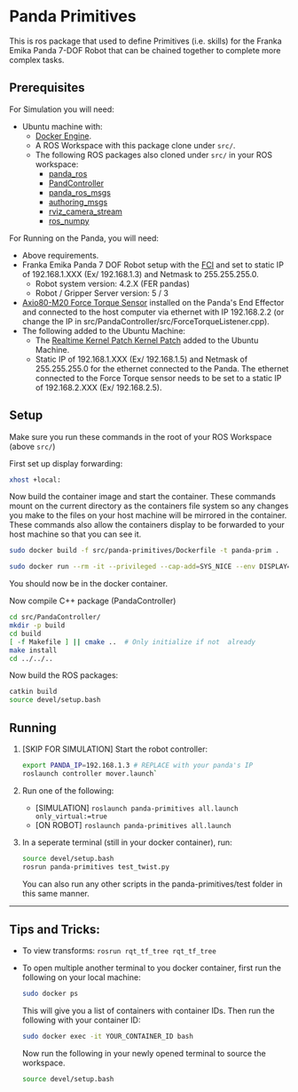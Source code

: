 # Panda Primitives

This is ros package that used to define Primitives (i.e. skills) for the Franka Emika Panda 7-DOF Robot that can be chained together to complete more complex tasks.

## Prerequisites
For Simulation you will need:
* Ubuntu machine with:
    * [Docker Engine](https://docs.docker.com/engine/install/).
    * A ROS Workspace with this package clone under `src/`.
    * The following ROS packages also cloned under `src/` in your ROS workspace:
        * [panda_ros](https://github.com/Wisc-HCI/panda_ros)
        * [PandController](https://github.com/Wisc-HCI/PandaController)
        * [panda_ros_msgs](https://github.com/emmanuel-senft/panda-ros-msgs)
        * [authoring_msgs](https://github.com/emmanuel-senft/authoring-msgs)
        * [rviz_camera_stream](https://github.com/lucasw/rviz_camera_stream)
        * [ros_numpy](https://github.com/eric-wieser/ros_numpy)

        
For Running on the Panda, you will need:
* Above requirements.
* Franka Emika Panda 7 DOF Robot setup with the [FCI](https://frankaemika.github.io/docs/getting_started.html) and set to static IP of 192.168.1.XXX (Ex/ 192.168.1.3) and Netmask to 255.255.255.0.
    * Robot system version: 4.2.X (FER pandas)
    * Robot / Gripper Server version: 5 / 3
* [Axio80-M20 Force Torque Sensor](https://www.ati-ia.com/products/ft/ft_models.aspx?id=Axia80-M20) installed on the Panda's End Effector and connected to the host computer via ethernet with IP 192.168.2.2 (or change the IP in src/PandaController/src/ForceTorqueListener.cpp).
* The following added to the Ubuntu Machine:
    * The [Realtime Kernel Patch Kernel Patch](https://frankaemika.github.io/docs/installation_linux.html#setting-up-the-real-time-kernel) added to the Ubuntu Machine.
    * Static IP of 192.168.1.XXX (Ex/ 192.168.1.5) and Netmask of 255.255.255.0 for the ethernet connected to the Panda. The ethernet connected to the Force Torque sensor needs to be set to a static IP of 192.168.2.XXX (Ex/ 192.168.2.5).


## Setup
Make sure you run these commands in the root of your ROS Workspace (above `src/`)

First set up display forwarding:
```bash
xhost +local:
```

Now  build the container image and start the container. These commands mount on the current directory as the containers file system so any changes you make to the files on your host machine will be mirrored in the container. These commands also allow the containers display to be forwarded to your host machine so that you can see it.
```bash
sudo docker build -f src/panda-primitives/Dockerfile -t panda-prim .

sudo docker run --rm -it --privileged --cap-add=SYS_NICE --env DISPLAY=$DISPLAY -v /tmp/.X11-unix:/tmp/.X11-unix -v $(pwd):/workspace --net=host panda-prim
```

You should now be in the docker container. 

Now compile C++ package (PandaController)
```bash
cd src/PandaController/
mkdir -p build
cd build
[ -f Makefile ] || cmake ..  # Only initialize if not  already
make install
cd ../../..
``` 

Now build the ROS packages:
```bash
catkin build
source devel/setup.bash
```

## Running

1. [SKIP FOR SIMULATION] Start the robot controller:
    ```bash
    export PANDA_IP=192.168.1.3 # REPLACE with your panda's IP
    roslaunch controller mover.launch`
    ```

2. Run one of the following:
    * [SIMULATION] `roslaunch panda-primitives all.launch only_virtual:=true`
    * [ON ROBOT] `roslaunch panda-primitives all.launch`

3. In a seperate terminal (still in your docker container), run:
    ```bash
    source devel/setup.bash
    rosrun panda-primitives test_twist.py
    ```

    You can also run any other scripts in the panda-primitives/test folder in this same manner.

---

## Tips and Tricks:
* To view transforms:
`rosrun rqt_tf_tree rqt_tf_tree`

* To open multiple another terminal to you docker container, first run the following on your local machine:
    ```bash
    sudo docker ps
    ```
    This will give you a list of containers with container IDs. Then run the following with your container ID:
    ```bash
    sudo docker exec -it YOUR_CONTAINER_ID bash
    ```
    Now run the following in your newly opened terminal to source the workspace.
    ```bash
    source devel/setup.bash
    ```  